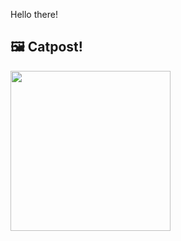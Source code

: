 Hello there!



## 🖼️ Catpost!

<sub>
    <img src="https://cdn2.thecatapi.com/images/1aPBv9VbM.png" height="256">
</sub>

